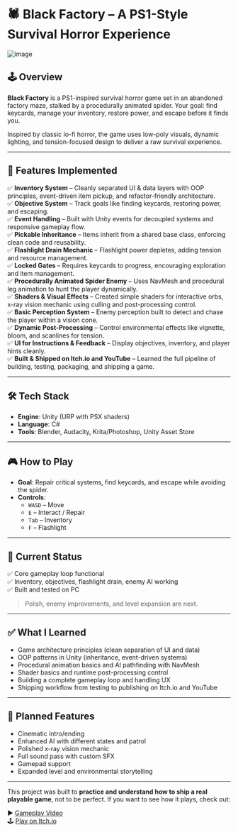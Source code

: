 # 🕷️ Black Factory – A PS1-Style Survival Horror Experience

![image](https://github.com/user-attachments/assets/0732c08a-4835-4ea6-93b5-55b5a8c8d471)

## 🕹 Overview

**Black Factory** is a PS1-inspired survival horror game set in an abandoned factory maze, stalked by a procedurally animated spider. Your goal: find keycards, manage your inventory, restore power, and escape before it finds you.

Inspired by classic lo-fi horror, the game uses low-poly visuals, dynamic lighting, and tension-focused design to deliver a raw survival experience.

---

## 🔧 Features Implemented

✅ **Inventory System** – Cleanly separated UI & data layers with OOP principles, event-driven item pickup, and refactor-friendly architecture.  
✅ **Objective System** – Track goals like finding keycards, restoring power, and escaping.  
✅ **Event Handling** – Built with Unity events for decoupled systems and responsive gameplay flow.  
✅ **Pickable Inheritance** – Items inherit from a shared base class, enforcing clean code and reusability.  
✅ **Flashlight Drain Mechanic** – Flashlight power depletes, adding tension and resource management.  
✅ **Locked Gates** – Requires keycards to progress, encouraging exploration and item management.  
✅ **Procedurally Animated Spider Enemy** – Uses NavMesh and procedural leg animation to hunt the player dynamically.  
✅ **Shaders & Visual Effects** – Created simple shaders for interactive orbs, x-ray vision mechanic using culling and post-processing control.  
✅ **Basic Perception System** – Enemy perception built to detect and chase the player within a vision cone.  
✅ **Dynamic Post-Processing** – Control environmental effects like vignette, bloom, and scanlines for tension.  
✅ **UI for Instructions & Feedback** – Display objectives, inventory, and player hints cleanly.  
✅ **Built & Shipped on Itch.io and YouTube** – Learned the full pipeline of building, testing, packaging, and shipping a game.

---

## 🛠️ Tech Stack

- **Engine**: Unity (URP with PSX shaders)
- **Language**: C#
- **Tools**: Blender, Audacity, Krita/Photoshop, Unity Asset Store

---

## 🎮 How to Play

- **Goal**: Repair critical systems, find keycards, and escape while avoiding the spider.
- **Controls**:
  - `WASD` – Move
  - `E` – Interact / Repair
  - `Tab` – Inventory
  - `F` – Flashlight

---

## 🚧 Current Status

✅ Core gameplay loop functional  
✅ Inventory, objectives, flashlight drain, enemy AI working  
✅ Built and tested on PC

> Polish, enemy improvements, and level expansion are next.

---

## ✅ What I Learned

- Game architecture principles (clean separation of UI and data)
- OOP patterns in Unity (inheritance, event-driven systems)
- Procedural animation basics and AI pathfinding with NavMesh
- Shader basics and runtime post-processing control
- Building a complete gameplay loop and handling UX
- Shipping workflow from testing to publishing on Itch.io and YouTube

---

## 📌 Planned Features

- Cinematic intro/ending
- Enhanced AI with different states and patrol
- Polished x-ray vision mechanic
- Full sound pass with custom SFX
- Gamepad support
- Expanded level and environmental storytelling

---

This project was built to **practice and understand how to ship a real playable game**, not to be perfect. If you want to see how it plays, check out:

▶️ [Gameplay Video](https://www.youtube.com/watch?v=yFhW1GE2UnY)  
🕹️ [Play on Itch.io](https://your-itch-link-here)
